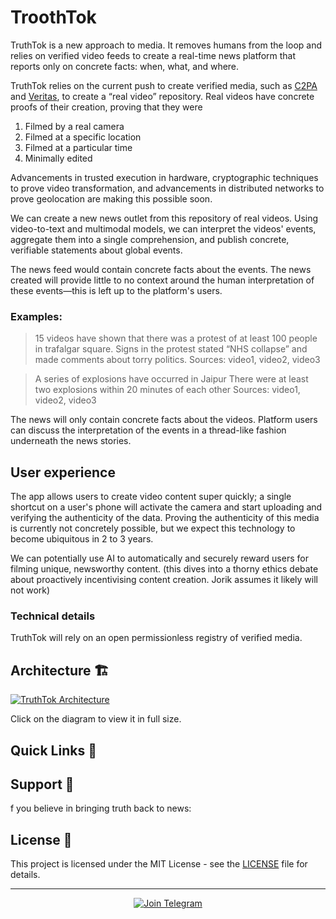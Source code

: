 # TroothTok
TruthTok is a new approach to media. It removes humans from the loop and relies on verified video feeds to create a real-time news platform that reports only on concrete facts: when, what, and where.

TruthTok relies on the current push to create verified media, such as [C2PA](https://c2pa.org/) and [Veritas](https://eprint.iacr.org/2024/1066.pdf), to create a “real video” repository. Real videos have concrete proofs of their creation, proving that they were

1. Filmed by a real camera
2. Filmed at a specific location
3. Filmed at a particular time
4. Minimally edited

Advancements in trusted execution in hardware, cryptographic techniques to prove video transformation, and advancements in distributed networks to prove geolocation are making this possible soon.

We can create a new news outlet from this repository of real videos. Using video-to-text and multimodal models, we can interpret the videos' events, aggregate them into a single comprehension, and publish concrete, verifiable statements about global events.

The news feed would contain concrete facts about the events. The news created will provide little to no context around the human interpretation of these events—this is left up to the platform's users.

### Examples:

> 15 videos have shown that there was a protest of at least 100 people in trafalgar square.
Signs in the protest stated “NHS collapse” and made comments about torry politics.
Sources: video1, video2, video3
> 

> A series of explosions have occurred in Jaipur
There were at least two explosions within 20 minutes of each other
Sources: video1, video2, video3
> 
The news will only contain concrete facts about the videos. Platform users can discuss the interpretation of the events in a thread-like fashion underneath the news stories.

## User experience

The app allows users to create video content super quickly; a single shortcut on a user's phone will activate the camera and start uploading and verifying the authenticity of the data. Proving the authenticity of this media is currently not concretely possible, but we expect this technology to become ubiquitous in 2 to 3 years.

We can potentially use AI to automatically and securely reward users for filming unique, newsworthy content. (this dives into a thorny ethics debate about proactively incentivising content creation. Jorik assumes it likely will not work)

### Technical details

TruthTok will rely on an open permissionless registry of verified media.

## Architecture 🏗️

[![TruthTok Architecture](https://link.excalidraw.com/readonly/PP4YtXlYNGSmus20AN2c?darkMode=true)](https://link.excalidraw.com/readonly/PP4YtXlYNGSmus20AN2c?darkMode=true)

Click on the diagram to view it in full size.

## Quick Links 🔗

## Support 💪
f you believe in bringing truth back to news:

## License 📄

This project is licensed under the MIT License - see the [LICENSE](LICENSE) file for details.

---

<p align="center">
  <a href="https://t.me/truth_tok">
    <img src="https://img.shields.io/badge/Join-Telegram-blue.svg?style=for-the-badge&logo=telegram" alt="Join Telegram">
  </a>
</p> 
